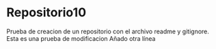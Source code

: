# Repositorio10
Prueba de creacion de un repositorio con el archivo readme y gitignore. 
Esta es una prueba de modificacion
Añado otra línea
